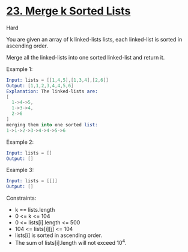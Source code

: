 # [23. Merge k Sorted Lists](https://leetcode.com/problems/merge-k-sorted-lists/)

Hard

You are given an array of k linked-lists lists, each linked-list is sorted in ascending order.

Merge all the linked-lists into one sorted linked-list and return it.

Example 1:

```s
Input: lists = [[1,4,5],[1,3,4],[2,6]]
Output: [1,1,2,3,4,4,5,6]
Explanation: The linked-lists are:
[
  1->4->5,
  1->3->4,
  2->6
]
merging them into one sorted list:
1->1->2->3->4->4->5->6
```

Example 2:

```s
Input: lists = []
Output: []
```

Example 3:

```s
Input: lists = [[]]
Output: []
```

Constraints:

- k == lists.length
- 0 <= k <= 104
- 0 <= lists[i].length <= 500
- 104 <= lists[i][j] <= 104
- lists[i] is sorted in ascending order.
- The sum of lists[i].length will not exceed 10<sup>4</sup>.
